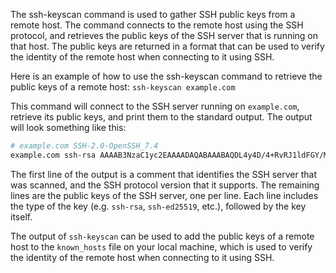 The ssh-keyscan command is used to gather SSH public keys from a remote host. The command connects to the remote host using the SSH protocol, and retrieves the public keys of the SSH server that is running on that host. The public keys are returned in a format that can be used to verify the identity of the remote host when connecting to it using SSH.

Here is an example of how to use the ssh-keyscan command to retrieve the public keys of a remote host: `ssh-keyscan example.com`

This command will connect to the SSH server running on `example.com`, retrieve its public keys, and print them to the standard output. The output will look something like this:
```sh
# example.com SSH-2.0-OpenSSH_7.4
example.com ssh-rsa AAAAB3NzaC1yc2EAAAADAQABAAABAQDL4y4D/4+RvRJ1ldFGY/Mf+ZLlIgi....
```
The first line of the output is a comment that identifies the SSH server that was scanned, and the SSH protocol version that it supports. The remaining lines are the public keys of the SSH server, one per line. Each line includes the type of the key (e.g. `ssh-rsa`, `ssh-ed25519`, etc.), followed by the key itself.

The output of `ssh-keyscan` can be used to add the public keys of a remote host to the `known_hosts` file on your local machine, which is used to verify the identity of the remote host when connecting to it using SSH.